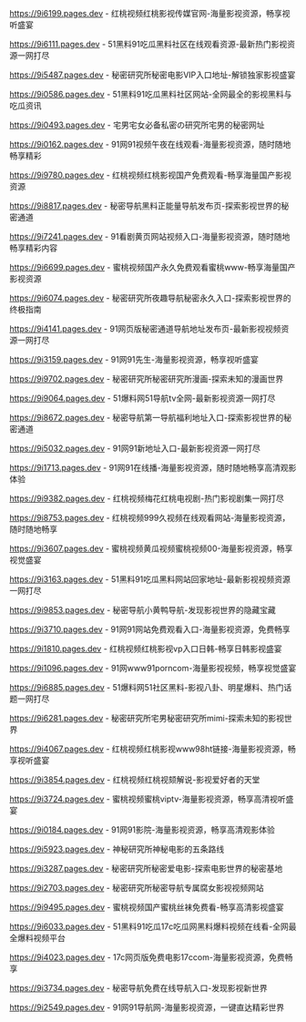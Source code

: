 
https://9i6199.pages.dev - 红桃视频红桃影视传媒官网-海量影视资源，畅享视听盛宴

https://9i6111.pages.dev - 51黑料91吃瓜黑料社区在线观看资源-最新热门影视资源一网打尽

https://9i5487.pages.dev - 秘密研究所秘密电影VIP入口地址-解锁独家影视盛宴

https://9i0586.pages.dev - 51黑料91吃瓜黑料社区网站-全网最全的影视黑料与吃瓜资讯

https://9i0493.pages.dev - 宅男宅女必备私密の研究所宅男的秘密网址

https://9i0162.pages.dev - 91网91视频午夜在线观看-海量影视资源，随时随地畅享精彩

https://9i9780.pages.dev - 红桃视频红桃影视国产免费观看-畅享海量国产影视资源

https://9i8817.pages.dev - 秘密导航黑料正能量导航发布页-探索影视世界的秘密通道

https://9i7241.pages.dev - 91看剧黄页网站视频入口-海量影视资源，随时随地畅享精彩内容

https://9i6699.pages.dev - 蜜桃视频国产永久免费观看蜜桃www-畅享海量国产影视资源

https://9i6074.pages.dev - 秘密研究所夜趣导航秘密永久入口-探索影视世界的终极指南

https://9i4141.pages.dev - 91网页版秘密通道导航地址发布页-最新影视视频资源一网打尽

https://9i3159.pages.dev - 91网91先生-海量影视资源，畅享视听盛宴

https://9i9702.pages.dev - 秘密研究所秘密研究所漫画-探索未知的漫画世界

https://9i9064.pages.dev - 51爆料网51导航tv全网-最新影视资源一网打尽

https://9i8672.pages.dev - 秘密导航第一导航福利地址入口-探索影视世界的秘密通道

https://9i5032.pages.dev - 91网91新地址入口-最新影视资源一网打尽

https://9i1713.pages.dev - 91网91在线播-海量影视资源，随时随地畅享高清观影体验

https://9i9382.pages.dev - 红桃视频梅花红桃电视剧-热门影视剧集一网打尽

https://9i8753.pages.dev - 红桃视频999久视频在线观看网站-海量影视资源，随时随地畅享

https://9i3607.pages.dev - 蜜桃视频黄瓜视频蜜桃视频00-海量影视资源，畅享视觉盛宴

https://9i3163.pages.dev - 51黑料91吃瓜黑料网站回家地址-最新影视视频资源一网打尽

https://9i9853.pages.dev - 秘密导航小黄鸭导航-发现影视世界的隐藏宝藏

https://9i3710.pages.dev - 91网91网站免费观看入口-海量影视资源，免费畅享

https://9i1810.pages.dev - 红桃视频红桃影视vp入口日韩-畅享日韩影视盛宴

https://9i1096.pages.dev - 91网www91porncom-海量影视视频，畅享视觉盛宴

https://9i6885.pages.dev - 51爆料网51社区黑料-影视八卦、明星爆料、热门话题一网打尽

https://9i6281.pages.dev - 秘密研究所宅男秘密研究所mimi-探索未知的影视世界

https://9i4067.pages.dev - 红桃视频红桃影视www98ht链接-海量影视资源，畅享视听盛宴

https://9i3854.pages.dev - 红桃视频红桃视颏解说-影视爱好者的天堂

https://9i3724.pages.dev - 蜜桃视频蜜桃viptv-海量影视资源，畅享高清视听盛宴

https://9i0184.pages.dev - 91网91影院-海量影视资源，畅享高清观影体验

https://9i5923.pages.dev - 神秘研究所神秘电影的五条路线

https://9i3287.pages.dev - 秘密研究所秘密爱电影-探索电影世界的秘密基地

https://9i2703.pages.dev - 秘密研究所秘密导航专属腐女影视视频网站

https://9i9495.pages.dev - 蜜桃视频国产蜜桃丝袜免费看-畅享高清影视盛宴

https://9i6033.pages.dev - 51黑料91吃瓜17c吃瓜网黑料爆料视频在线看-全网最全爆料视频平台

https://9i4023.pages.dev - 17c网页版免费电影17ccom-海量影视资源，免费畅享

https://9i3734.pages.dev - 秘密导航免费在线导航入口-发现影视新世界

https://9i2549.pages.dev - 91网91导航网-海量影视资源，一键直达精彩世界
